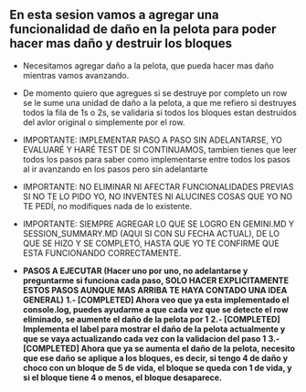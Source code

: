 ## En esta sesion vamos a agregar una funcionalidad de daño en la pelota para poder hacer mas daño y destruir los bloques

-   Necesitamos agregar daño a la pelota, que pueda hacer mas daño mientras vamos avanzando.
-   De momento quiero que agregues si se destruye por completo un row se le sume una unidad de daño a la pelota, a que me refiero si destruyes todos la fila de 1s o 2s, se validaria si todos los bloques estan destruidos del avlor original o simplemente por el row.

-   IMPORTANTE: IMPLEMENTAR PASO A PASO SIN ADELANTARSE, YO EVALUARÉ Y HARÉ TEST DE SI CONTINUAMOS, tambien tienes que leer todos los pasos para saber como implementarse entre todos los pasos al ir avanzando en los pasos pero sin adelantarte

-   IMPORTANTE: NO ELIMINAR NI AFECTAR FUNCIONALIDADES PREVIAS SI NO TE LO PIDO YO, NO INVENTES NI ALUCINES COSAS QUE YO NO TE PEDÍ, no modifiques nada de lo existente.

-   IMPORTANTE: SIEMPRE AGREGAR LO QUE SE LOGRO EN GEMINI.MD Y SESSION_SUMMARY.MD (AQUI SI CON SU FECHA ACTUAL), DE LO QUE SE HIZO Y SE COMPLETÓ, HASTA QUE YO TE CONFIRME QUE ESTA FUNCIONANDO CORRECTAMENTE.

-   **PASOS A EJECUTAR (Hacer uno por uno, no adelantarse y preguntarme si funciona cada paso, SOLO HACER EXPLICITAMENTE ESTOS PASOS AUNQUE MAS ARRIBA TE HAYA CONTADO UNA IDEA GENERAL)**
    **1.- [COMPLETED] Ahora veo que ya esta implementado el console.log, puedes ayudarme a que cada vez que se detecte el row eliminado, se aumente el daño de la pelota por 1**
    **2.- [COMPLETED] Implementa el label para mostrar el daño de la pelota actualmente y que se vaya actualizando cada vez con la validacion del paso 1**
    **3.- [COMPLETED] Ahora que ya se aumenta el daño de la pelota, necesito que ese daño se aplique a los bloques, es decir, si tengo 4 de daño y choco con un bloque de 5 de vida, el bloque se queda con 1 de vida, y si el bloque tiene 4 o menos, el bloque desaparece.**